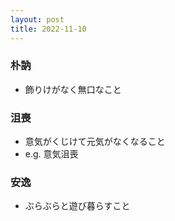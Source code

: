 ```yaml
---
layout: post
title: 2022-11-10
---
```


### 朴訥
- 飾りけがなく無口なこと

### 沮喪
- 意気がくじけて元気がなくなること
- e.g. 意気沮喪

### 安逸
- ぶらぶらと遊び暮らすこと

